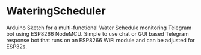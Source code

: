 # WateringScheduler
Arduino Sketch for a multi-functional Water Schedule monitoring Telegram bot using ESP8266 NodeMCU. Simple to use chat or GUI based Telegram response bot that runs on an ESP8266 WiFi module and can be adjusted for ESP32s.
